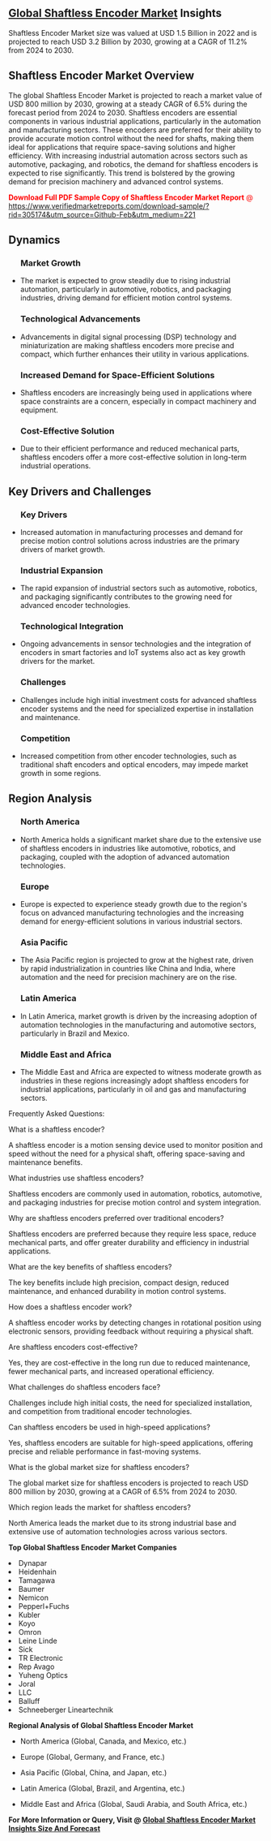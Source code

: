 <h2><a href="https://www.verifiedmarketreports.com/download-sample/?rid=305174&amp;utm_source=Github&amp;utm_medium=221" target="_blank">Global Shaftless Encoder Market</a> Insights</h2><p>Shaftless Encoder Market size was valued at USD 1.5 Billion in 2022 and is projected to reach USD 3.2 Billion by 2030, growing at a CAGR of 11.2% from 2024 to 2030.</p><p> <h2>Shaftless Encoder Market Overview</h2> <p>The global Shaftless Encoder Market is projected to reach a market value of USD 800 million by 2030, growing at a steady CAGR of 6.5% during the forecast period from 2024 to 2030. Shaftless encoders are essential components in various industrial applications, particularly in the automation and manufacturing sectors. These encoders are preferred for their ability to provide accurate motion control without the need for shafts, making them ideal for applications that require space-saving solutions and higher efficiency. With increasing industrial automation across sectors such as automotive, packaging, and robotics, the demand for shaftless encoders is expected to rise significantly. This trend is bolstered by the growing demand for precision machinery and advanced control systems.</p> <p><p><span class=""><span style="color: #ff0000;"><strong>Download Full PDF Sample Copy of Shaftless Encoder Market Report</strong> @ </span><a href="https://www.verifiedmarketreports.com/download-sample/?rid=305174&amp;utm_source=Github-Feb&amp;utm_medium=221" target="_blank">https://www.verifiedmarketreports.com/download-sample/?rid=305174&amp;utm_source=Github-Feb&amp;utm_medium=221</a></span></p></p> <h2>Dynamics</h2> <ul> <h3>Market Growth</h3> <li>The market is expected to grow steadily due to rising industrial automation, particularly in automotive, robotics, and packaging industries, driving demand for efficient motion control systems.</li> <h3>Technological Advancements</h3> <li>Advancements in digital signal processing (DSP) technology and miniaturization are making shaftless encoders more precise and compact, which further enhances their utility in various applications.</li> <h3>Increased Demand for Space-Efficient Solutions</h3> <li>Shaftless encoders are increasingly being used in applications where space constraints are a concern, especially in compact machinery and equipment.</li> <h3>Cost-Effective Solution</h3> <li>Due to their efficient performance and reduced mechanical parts, shaftless encoders offer a more cost-effective solution in long-term industrial operations.</li> </ul> <h2>Key Drivers and Challenges</h2> <ul> <h3>Key Drivers</h3> <li>Increased automation in manufacturing processes and demand for precise motion control solutions across industries are the primary drivers of market growth.</li> <h3>Industrial Expansion</h3> <li>The rapid expansion of industrial sectors such as automotive, robotics, and packaging significantly contributes to the growing need for advanced encoder technologies.</li> <h3>Technological Integration</h3> <li>Ongoing advancements in sensor technologies and the integration of encoders in smart factories and IoT systems also act as key growth drivers for the market.</li> <h3>Challenges</h3> <li>Challenges include high initial investment costs for advanced shaftless encoder systems and the need for specialized expertise in installation and maintenance.</li> <h3>Competition</h3> <li>Increased competition from other encoder technologies, such as traditional shaft encoders and optical encoders, may impede market growth in some regions.</li> </ul> <h2>Region Analysis</h2> <ul> <h3>North America</h3> <li>North America holds a significant market share due to the extensive use of shaftless encoders in industries like automotive, robotics, and packaging, coupled with the adoption of advanced automation technologies.</li> <h3>Europe</h3> <li>Europe is expected to experience steady growth due to the region's focus on advanced manufacturing technologies and the increasing demand for energy-efficient solutions in various industrial sectors.</li> <h3>Asia Pacific</h3> <li>The Asia Pacific region is projected to grow at the highest rate, driven by rapid industrialization in countries like China and India, where automation and the need for precision machinery are on the rise.</li> <h3>Latin America</h3> <li>In Latin America, market growth is driven by the increasing adoption of automation technologies in the manufacturing and automotive sectors, particularly in Brazil and Mexico.</li> <h3>Middle East and Africa</h3> <li>The Middle East and Africa are expected to witness moderate growth as industries in these regions increasingly adopt shaftless encoders for industrial applications, particularly in oil and gas and manufacturing sectors.</li> </ul> <p>Frequently Asked Questions:</p> <p>What is a shaftless encoder?</p> <p>A shaftless encoder is a motion sensing device used to monitor position and speed without the need for a physical shaft, offering space-saving and maintenance benefits.</p> <p>What industries use shaftless encoders?</p> <p>Shaftless encoders are commonly used in automation, robotics, automotive, and packaging industries for precise motion control and system integration.</p> <p>Why are shaftless encoders preferred over traditional encoders?</p> <p>Shaftless encoders are preferred because they require less space, reduce mechanical parts, and offer greater durability and efficiency in industrial applications.</p> <p>What are the key benefits of shaftless encoders?</p> <p>The key benefits include high precision, compact design, reduced maintenance, and enhanced durability in motion control systems.</p> <p>How does a shaftless encoder work?</p> <p>A shaftless encoder works by detecting changes in rotational position using electronic sensors, providing feedback without requiring a physical shaft.</p> <p>Are shaftless encoders cost-effective?</p> <p>Yes, they are cost-effective in the long run due to reduced maintenance, fewer mechanical parts, and increased operational efficiency.</p> <p>What challenges do shaftless encoders face?</p> <p>Challenges include high initial costs, the need for specialized installation, and competition from traditional encoder technologies.</p> <p>Can shaftless encoders be used in high-speed applications?</p> <p>Yes, shaftless encoders are suitable for high-speed applications, offering precise and reliable performance in fast-moving systems.</p> <p>What is the global market size for shaftless encoders?</p> <p>The global market size for shaftless encoders is projected to reach USD 800 million by 2030, growing at a CAGR of 6.5% from 2024 to 2030.</p> <p>Which region leads the market for shaftless encoders?</p> <p>North America leads the market due to its strong industrial base and extensive use of automation technologies across various sectors.</p> </p><p><strong>Top Global Shaftless Encoder Market Companies</strong></p><div data-test-id=""><p><li>Dynapar</li><li> Heidenhain</li><li> Tamagawa</li><li> Baumer</li><li> Nemicon</li><li> Pepperl+Fuchs</li><li> Kubler</li><li> Koyo</li><li> Omron</li><li> Leine Linde</li><li> Sick</li><li> TR Electronic</li><li> Rep Avago</li><li> Yuheng Optics</li><li> Joral</li><li> LLC</li><li> Balluff</li><li> Schneeberger Lineartechnik</li></p><div><strong>Regional Analysis of&nbsp;Global Shaftless Encoder Market</strong></div><ul><li dir="ltr"><p dir="ltr">North America&nbsp;(Global, Canada, and Mexico, etc.)</p></li><li dir="ltr"><p dir="ltr">Europe (Global, Germany, and France, etc.)</p></li><li dir="ltr"><p dir="ltr">Asia Pacific&nbsp;(Global, China, and Japan, etc.)</p></li><li dir="ltr"><p dir="ltr">Latin America&nbsp;(Global, Brazil, and Argentina, etc.)</p></li><li dir="ltr">Middle East and Africa&nbsp;(Global, Saudi Arabia, and South Africa, etc.)</li></ul><p><strong>For More Information or Query, Visit @&nbsp;</strong><strong><a href="https://www.verifiedmarketreports.com/product/shaftless-encoder-market/?utm_source=Github&amp;utm_medium=221" target="_blank">Global Shaftless Encoder Market Insights Size And Forecast</a></strong></p></div>
